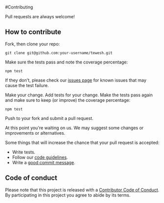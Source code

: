 #Contributing

Pull requests are always welcome!

## How to contribute
Fork, then clone your repo:

    git clone git@github.com:your-username/tewesh.git
    
Make sure the tests pass and note the coverage percentage:

    npm test

If they don't, please check our [issues page](https://github.com/israelroldan/tewesh/issues) for known issues that
may cause the test failure.

Make your change. Add tests for your change. Make the tests pass again and make sure to keep (or improve) the coverage percentage:

    npm test

Push to your fork and submit a pull request.

At this point you're waiting on us. We may suggest some changes or improvements or alternatives.

Some things that will increase the chance that your pull request is accepted:

- Write tests.
- Follow our [code guidelines](https://github.com/sencha/code-guidelines).
- Write a [good commit message](http://tbaggery.com/2008/04/19/a-note-about-git-commit-messages.html).

## Code of conduct
Please note that this project is released with a [Contributor Code of Conduct](CODE_OF_CONDUCT.md). By participating in this project you agree to abide by its terms.